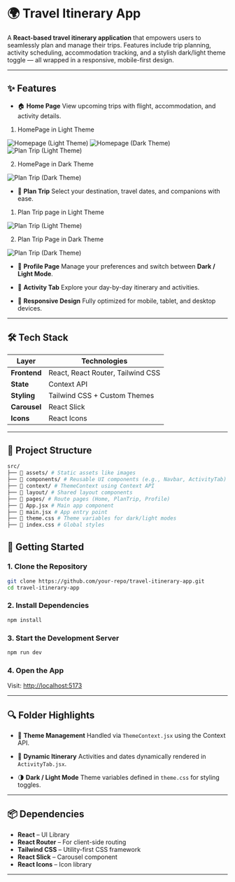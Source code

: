 # 🌍 Travel Itinerary App

A **React-based travel itinerary application** that empowers users to seamlessly plan and manage their trips. Features include trip planning, activity scheduling, accommodation tracking, and a stylish dark/light theme toggle — all wrapped in a responsive, mobile-first design.

---

## ✨ Features

- 🏠 **Home Page** 
 View upcoming trips with flight, accommodation, and activity details.

 1. HomePage in Light Theme

 ![Homepage (Light Theme)](public/assets/img1.png)
 ![Homepage (Dark Theme)](public/assets/img2.png)
 ![Plan Trip (Light Theme)](public/assets/img3.png)
 

 2. HomePage in Dark Theme
 
 ![Plan Trip (Dark Theme)](public/assets/img4.png)
 

- 🧳 **Plan Trip** 
 Select your destination, travel dates, and companions with ease.

 1. Plan Trip page in Light Theme
 
 ![Plan Trip (Light Theme)](public/assets/img6.png)

 2. Plan Trip Page in Dark Theme

 ![Plan Trip (Dark Theme)](public/assets/img4.png)

- 👤 **Profile Page** 
 Manage your preferences and switch between **Dark / Light Mode**.

- 📅 **Activity Tab** 
 Explore your day-by-day itinerary and activities.

- 📱 **Responsive Design** 
 Fully optimized for mobile, tablet, and desktop devices.

---

## 🛠️ Tech Stack

| Layer | Technologies |
|-------------|---------------------------------------------|
| **Frontend**| React, React Router, Tailwind CSS |
| **State** | Context API |
| **Styling** | Tailwind CSS + Custom Themes |
| **Carousel**| React Slick |
| **Icons** | React Icons |

---

## 📁 Project Structure

```bash
src/
├── 📂 assets/ # Static assets like images
├── 📂 components/ # Reusable UI components (e.g., Navbar, ActivityTab)
├── 📂 context/ # ThemeContext using Context API
├── 📂 layout/ # Shared layout components
├── 📂 pages/ # Route pages (Home, PlanTrip, Profile)
├── 📄 App.jsx # Main app component
├── 📄 main.jsx # App entry point
├── 📄 theme.css # Theme variables for dark/light modes
├── 📄 index.css # Global styles

```

## 🚀 Getting Started

### 1. Clone the Repository

```bash
git clone https://github.com/your-repo/travel-itinerary-app.git
cd travel-itinerary-app
````

### 2. Install Dependencies

```bash
npm install
```

### 3. Start the Development Server

```bash
npm run dev
```

### 4. Open the App

Visit: [http://localhost:5173](http://localhost:5173)

---

## 🔍 Folder Highlights

* 🧠 **Theme Management**
 Handled via `ThemeContext.jsx` using the Context API.

* 📆 **Dynamic Itinerary**
 Activities and dates dynamically rendered in `ActivityTab.jsx`.

* 🌗 **Dark / Light Mode**
 Theme variables defined in `theme.css` for styling toggles.

---

## 📦 Dependencies

* **React** – UI Library
* **React Router** – For client-side routing
* **Tailwind CSS** – Utility-first CSS framework
* **React Slick** – Carousel component
* **React Icons** – Icon library

---